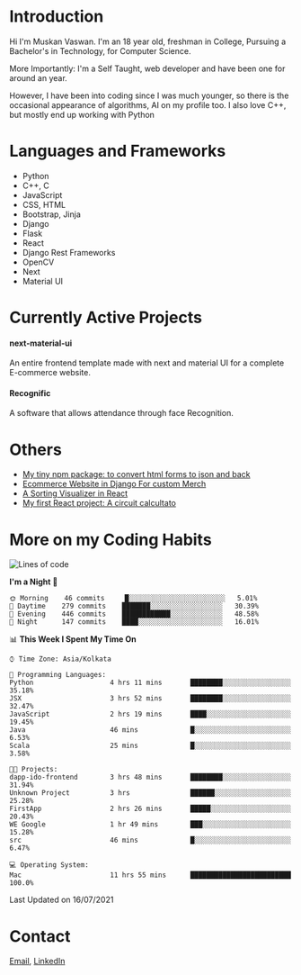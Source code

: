 <!-- - I’m currently working on:
&nbsp;&nbsp;&nbsp;&nbsp;&nbsp;&nbsp; *Circuits*[https://muskanvaswan.github.io/circuits] which, as the name suggests,  is a calculator for solving circuits with ease. This is my first React project
#### I’m currently learning : 
&nbsp;&nbsp;&nbsp;&nbsp;&nbsp;&nbsp; React.js
#### Ask me about:
&nbsp;&nbsp;&nbsp;&nbsp;&nbsp;&nbsp; Anything
#### How to reach me:
&nbsp;&nbsp;&nbsp;&nbsp;&nbsp;&nbsp; Email[mailto:muskanvaswan@gmail.com] LinkedIn[https://www.linkedin.com/in/muskan-vaswan?lipi=urn%3Ali%3Apage%3Ad_flagship3_profile_view_base_contact_details%3B%2FQpdlv5fQ12Ru4DkW2TysA%3D%3D]
#### Pronouns:
&nbsp;&nbsp;&nbsp;&nbsp;&nbsp;&nbsp; Her -->

# Introduction
Hi I'm Muskan Vaswan.
I'm an 18 year old,
freshman in College,
Pursuing a Bachelor's in Technology, for Computer Science.

More Importantly: I'm a Self Taught, web developer and have been one for around an year.

However, I have been into coding since I was much younger, so there is the occasional appearance of algorithms, AI on my profile too. I also love C++, but mostly end up working with Python


# Languages and Frameworks

- Python
- C++, C
- JavaScript
- CSS, HTML 
- Bootstrap, Jinja
- Django
- Flask
- React 
- Django Rest Frameworks
- OpenCV
- Next
- Material UI

# Currently Active Projects

#### next-material-ui
An entire frontend template made with next and material UI for a complete E-commerce website.

#### Recognific
A software that allows attendance through face Recognition.

# Others
- [My tiny npm package: to convert html forms to json and back](https://www.npmjs.com/package/forms-dynamically)
- [Ecommerce Website in Django For custom Merch](https://merch-commerce.herokuapp.com/)
- [A Sorting Visualizer in React](https://muskanvaswan.github.io/SortingVisualizer/)
- [My first React project: A circuit calcultato](https://muskanvaswan.github.io/circuits)

# More on my Coding Habits

<!--START_SECTION:waka-->
![Lines of code](https://img.shields.io/badge/From%20Hello%20World%20I%27ve%20Written-392121%20lines%20of%20code-blue)

**I'm a Night 🦉** 

```text
🌞 Morning    46 commits     █░░░░░░░░░░░░░░░░░░░░░░░░   5.01% 
🌆 Daytime    279 commits    ███████░░░░░░░░░░░░░░░░░░   30.39% 
🌃 Evening    446 commits    ████████████░░░░░░░░░░░░░   48.58% 
🌙 Night      147 commits    ████░░░░░░░░░░░░░░░░░░░░░   16.01%

```


📊 **This Week I Spent My Time On** 

```text
⌚︎ Time Zone: Asia/Kolkata

💬 Programming Languages: 
Python                   4 hrs 11 mins       ████████░░░░░░░░░░░░░░░░░   35.18% 
JSX                      3 hrs 52 mins       ████████░░░░░░░░░░░░░░░░░   32.47% 
JavaScript               2 hrs 19 mins       ████░░░░░░░░░░░░░░░░░░░░░   19.45% 
Java                     46 mins             █░░░░░░░░░░░░░░░░░░░░░░░░   6.53% 
Scala                    25 mins             █░░░░░░░░░░░░░░░░░░░░░░░░   3.58%

🐱‍💻 Projects: 
dapp-ido-frontend        3 hrs 48 mins       ████████░░░░░░░░░░░░░░░░░   31.94% 
Unknown Project          3 hrs               ██████░░░░░░░░░░░░░░░░░░░   25.28% 
FirstApp                 2 hrs 26 mins       █████░░░░░░░░░░░░░░░░░░░░   20.43% 
WE Google                1 hr 49 mins        ███░░░░░░░░░░░░░░░░░░░░░░   15.28% 
src                      46 mins             █░░░░░░░░░░░░░░░░░░░░░░░░   6.47%

💻 Operating System: 
Mac                      11 hrs 55 mins      █████████████████████████   100.0%

```


 Last Updated on 16/07/2021
<!--END_SECTION:waka-->

# Contact

[Email](mailto:muskanvaswan@gmail.com), [LinkedIn](https://www.linkedin.com/in/muskan-vaswan?lipi=urn%3Ali%3Apage%3Ad_flagship3_profile_view_base_contact_details%3B%2FQpdlv5fQ12Ru4DkW2TysA%3D%3D)



